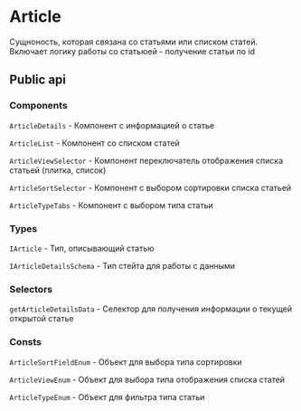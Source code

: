 # Article

Сущноность, которая связана со статьями или списком статей.  
Включает логику работы со статьюей - получение статьи по id

## Public api

### Components  

`ArticleDetails` - Компонент с информацией о статье

`ArticleList` -  Компонент со списком статей

`ArticleViewSelector` - Компонент переключатель отображения списка статьей (плитка, список)

`ArticleSortSelector` - Компонент с выбором сортировки списка статьей

`ArticleTypeTabs` - Компонент с выбором типа статьи

### Types

`IArticle` - Тип, описывающий статью

`IArticleDetailsSchema` - Тип стейта для работы с данными


### Selectors

`getArticleDetailsData` - Селектор для получения информации о текущей открытой статье

### Consts 

`ArticleSortFieldEnum` - Объект для выбора типа сортировки

`ArticleViewEnum` - Объект для выбора типа отображения списка статей

`ArticleTypeEnum` - Объект для фильтра типа статьи